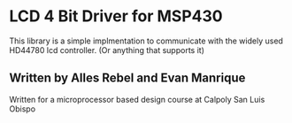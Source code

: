 # LCD 4 Bit Driver for MSP430
This library is a simple implmentation to communicate with the widely used HD44780 lcd controller.
(Or anything that supports it)

## Written by Alles Rebel and Evan Manrique
Written for a microprocessor based design course at Calpoly San Luis Obispo